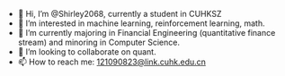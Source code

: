 - 👋 Hi, I’m @Shirley2068, currently a student in CUHKSZ
- 👀 I’m interested in machine learning, reinforcement learning, math.
- 🌱 I’m currently majoring in Financial Engineering (quantitative finance stream) and minoring in Computer Science.
- 💞️ I’m looking to collaborate on quant.
- 📫 How to reach me: 121090823@link.cuhk.edu.cn

<!---
Shirley2068/Shirley2068 is a ✨ special ✨ repository because its `README.md` (this file) appears on your GitHub profile.
You can click the Preview link to take a look at your changes.
--->
